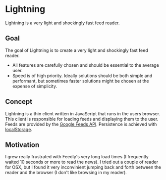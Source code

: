 # Lightning

Lightning is a very light and shockingly fast feed reader.

## Goal

The goal of Lightning is to create a very light and shockingly fast feed reader.

- All features are carefully chosen and should be essential to the average user. 
- Speed is of high priority. Ideally solutions should be both simple and performant, but sometimes faster solutions might be chosen at the expense of simplicity.

## Concept

Lightning is a thin client written in JavaScript that runs in the users browser. This client is responsible for loading feeds and displaying them to the user. Feeds are provided by the [Google Feeds API](https://developers.google.com/feed/). Persistence is achieved with [localStorage](http://diveintohtml5.info/storage.html).

## Motivation

I grew really frustrated with Feedly's very long load times (I frequently waited 10 seconds or more to read the news). I tried out a couple of reader for OSX, but I found it very inconvinient jumping back and forth between the reader and the browser (I don't like browsing in my reader).
